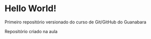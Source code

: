 # Hello World!
 Primeiro repositório versionado do curso de Git/GitHub do Guanabara

Repositório criado na aula